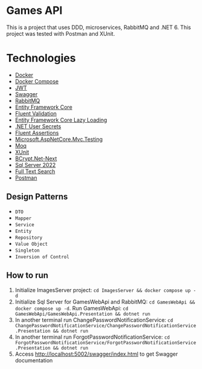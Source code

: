 # Games API

This is a project that uses DDD, microservices, RabbitMQ and .NET 6. This project was tested with Postman and XUnit.

# Technologies

- [Docker](https://docs.docker.com/engine/)
- [Docker Compose](https://docs.docker.com/compose/)
- [JWT](https://jwt.io/)
- [Swagger](https://swagger.io/)
- [RabbitMQ](https://www.rabbitmq.com/)
- [Entity Framework Core](https://learn.microsoft.com/pt-br/ef/core/)
- [Fluent Validation](https://docs.fluentvalidation.net/en/latest/)
- [Entity Framework Core Lazy Loading](https://www.nuget.org/packages/Microsoft.EntityFrameworkCore.Proxies/6.0.19)
- [.NET User Secrets](https://learn.microsoft.com/en-us/aspnet/core/security/app-secrets?view=aspnetcore-6.0&tabs=windows)
- [Fluent Assertions](https://fluentassertions.com/)
- [Microsoft.AspNetCore.Mvc.Testing](https://learn.microsoft.com/en-us/aspnet/core/test/integration-tests?view=aspnetcore-6.0)
- [Moq](https://github.com/moq/moq)
- [XUnit](https://xunit.net/)
- [BCrypt.Net-Next](https://github.com/BcryptNet/bcrypt.net/tree/main)
- [Sql Server 2022](https://www.microsoft.com/pt-br/sql-server/sql-server-2022)
- [Full Text Search](https://learn.microsoft.com/en-us/sql/relational-databases/search/full-text-search?view=sql-server-ver16)
- [Postman](https://www.postman.com/downloads/)

## Design Patterns
- `DTO`
- `Mapper`
- `Service`
- `Entity`
- `Repository`
- `Value Object`
- `Singleton`
- `Inversion of Control`

## How to run

1. Initialize ImagesServer project: ```cd ImagesServer && docker compose up -d```
2. Initialize Sql Server for GamesWebApi and RabbitMQ: ```cd GamesWebApi && docker compose up -d```. Run GamesWebApi: ```cd GamesWebApi/GamesWebApi.Presentation && dotnet run```
3. In another terminal run ChangePasswordNotificationService: ```cd ChangePasswordNotificationService/ChangePasswordNotificationService.Presentation && dotnet run```
4. In another terminal run ForgotPasswordNotificationService: ```cd ForgotPasswordNotificationService/ForgotPasswordNotificationService.Presentation && dotnet run```
5. Access [http://localhost:5002/swagger/index.html](http://localhost:5002/swagger/index.html) to get Swagger documentation
